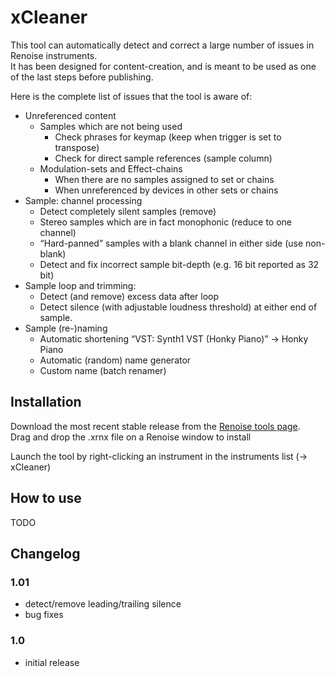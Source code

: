 # xCleaner 

This tool can automatically detect and correct a large number of issues in Renoise instruments.  
It has been designed for content-creation, and is meant to be used as one of the last steps before publishing.  

Here is the complete list of issues that the tool is aware of: 

* Unreferenced content
  * Samples which are not being used  
     * Check phrases for keymap (keep when trigger is set to transpose)
     * Check for direct sample references (sample column)
  * Modulation-sets and Effect-chains 
     * When there are no samples assigned to set or chains
     * When unreferenced by devices in other sets or chains
* Sample: channel processing
  * Detect completely silent samples (remove)
  * Stereo samples which are in fact monophonic (reduce to one channel)
  * “Hard-panned” samples with a blank channel in either side (use non-blank)
  * Detect and fix incorrect sample bit-depth (e.g. 16 bit reported as 32 bit)
* Sample loop and trimming: 
  * Detect (and remove) excess data after loop
  * Detect silence (with adjustable loudness threshold) at either end of sample.
* Sample (re-)naming
  * Automatic shortening “VST: Synth1 VST (Honky Piano)” → Honky Piano
  * Automatic (random) name generator 
  * Custom name (batch renamer)

## Installation

Download the most recent stable release from the [Renoise tools page](http://renoise.com/tools/xcleaner).  
Drag and drop the .xrnx file on a Renoise window to install

Launch the tool by right-clicking an instrument in the instruments list (-> xCleaner)

## How to use

TODO

## Changelog

### 1.01

- detect/remove leading/trailing silence
- bug fixes

### 1.0

- initial release



